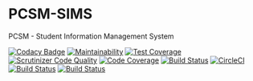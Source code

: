# PCSM-SIMS
PCSM - Student Information Management System

[![Codacy Badge](https://api.codacy.com/project/badge/Grade/892e389d422e4e568d758d702db1dfa3)](https://app.codacy.com/app/PCSM-Edu/PCSM-SIMS?utm_source=github.com&utm_medium=referral&utm_content=PCSM-Edu/PCSM-SIMS&utm_campaign=badger)
[![Maintainability](https://api.codeclimate.com/v1/badges/efaecbc121fa5ab2dcce/maintainability)](https://codeclimate.com/github/PCSM-Edu/PCSM-SIMS/maintainability)
[![Test Coverage](https://api.codeclimate.com/v1/badges/efaecbc121fa5ab2dcce/test_coverage)](https://codeclimate.com/github/PCSM-Edu/PCSM-SIMS/test_coverage)
[![Scrutinizer Code Quality](https://scrutinizer-ci.com/g/PCSM-Edu/PCSM-SIMS/badges/quality-score.png?b=master)](https://scrutinizer-ci.com/g/eddiriarte/console-select/?branch=master)
[![Code Coverage](https://scrutinizer-ci.com/g/PCSM-Edu/PCSM-SIMS/badges/coverage.png?b=master)](https://scrutinizer-ci.com/g/eddiriarte/console-select/?branch=master)
[![Build Status](https://scrutinizer-ci.com/g/PCSM-Edu/PCSM-SIMS/badges/build.png?b=master)](https://scrutinizer-ci.com/g/eddiriarte/console-select/build-status/master)
[![CircleCI](https://circleci.com/gh/PCSM-Edu/PCSM-SIMS/tree/master.svg?style=svg)](https://circleci.com/gh/PCSM-Edu/PCSM-SIMS/tree/master)
[![Build Status](https://semaphoreci.com/api/v1/pcsm/pcsm-sims/branches/master/badge.svg)](https://semaphoreci.com/pcsm/pcsm-sims)
[![Build Status](https://travis-ci.com/PCSM-Edu/PCSM-SIMS.svg?branch=master)](https://travis-ci.com/PCSM-Edu/PCSM-SIMS)